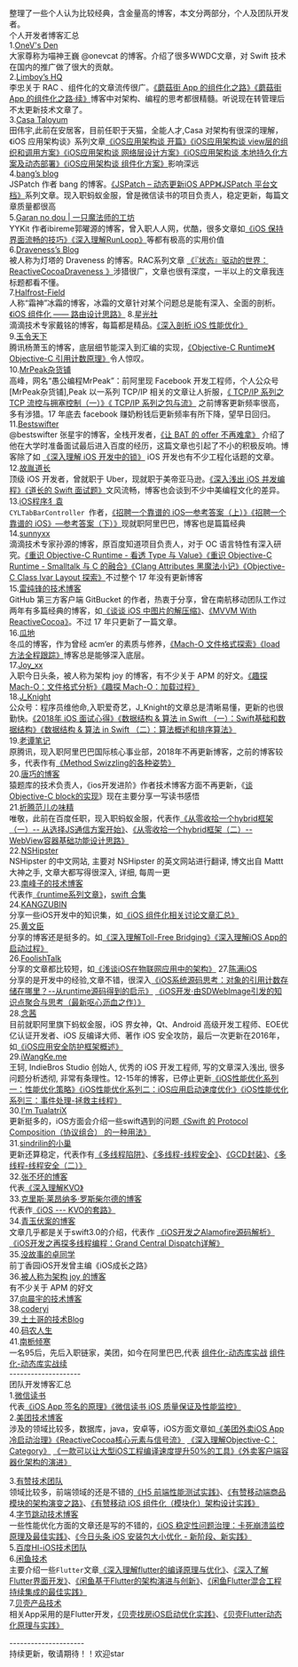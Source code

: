 整理了一些个人认为比较经典，含金量高的博客，本文分两部分，个人及团队开发者。<br>
个人开发者博客汇总<br>
1.[OneV's Den](https://onevcat.com/#blog)<br>
大家尊称为喵神王巍 @onevcat 的博客。介绍了很多WWDC文章，对 Swift 技术在国内的推广做了很大的贡献。<br>
2.[Limboy’s HQ](https://limboy.me/category/tech.html)<br>
李忠关于 RAC 、组件化的文章流传很广。[《蘑菇街 App 的组件化之路》](https://limboy.me/tech/2016/03/10/mgj-components.html)[《蘑菇街 App 的组件化之路·续》](https://limboy.me/tech/2016/03/14/mgj-components-continued.html)博客中对架构、编程的思考都很精髓。听说现在转管理后不太更新技术文章了。<br>
3.[Casa Taloyum](https://casatwy.com)<br>
田伟宇,此前在安居客，目前任职于天猫，全能人才,Casa 对架构有很深的理解，《iOS 应用架构谈》系列文章[《iOS应用架构谈 开篇》](https://casatwy.com/iosying-yong-jia-gou-tan-kai-pian.html)[《iOS应用架构谈 view层的组织和调用方案》](https://casatwy.com/iosying-yong-jia-gou-tan-viewceng-de-zu-zhi-he-diao-yong-fang-an.html)[《iOS应用架构谈 网络层设计方案》](https://casatwy.com/iosying-yong-jia-gou-tan-wang-luo-ceng-she-ji-fang-an.html )[《iOS应用架构谈 本地持久化方案及动态部署》](https://casatwy.com/iosying-yong-jia-gou-tan-ben-di-chi-jiu-hua-fang-an-ji-dong-tai-bu-shu.html)[《iOS应用架构谈 组件化方案》](https://casatwy.com/iOS-Modulization.html "Permalink to iOS应用架构谈 组件化方案")影响深远<br>
4.[bang’s blog](http://blog.cnbang.net)<br>
JSPatch 作者 bang 的博客。[《JSPatch – 动态更新iOS APP》](http://blog.cnbang.net/works/2767/)[《JSPatch 平台文档》](http://www.jspatch.com/Docs/intro)系列文章。现入职蚂蚁金服，曾是微信读书的项目负责人，稳定更新，每篇文章质量都很高<br>
5.[Garan no dou | 一只魔法师的工坊](https://blog.ibireme.com)<br>
YYKit 作者ibireme郭曜源的博客，曾入职人人网，优酷，很多文章如[《iOS 保持界面流畅的技巧》](https://blog.ibireme.com/2015/11/12/smooth_user_interfaces_for_ios/)[《深入理解RunLoop》](https://blog.ibireme.com/2015/05/18/runloop/)等都有极高的实用价值<br>
6.[Draveness’s Blog](https://draveness.me/index)<br>
被人称为灯塔的 Draveness 的博客。RAC系列文章
[《『状态』驱动的世界：ReactiveCocoaDraveness 》](https://draveness.me/racsignal)涉猎很广，文章也很有深度，一半以上的文章我连标题都看不懂。<br>
7.[Halfrost-Field](https://halfrost.com)<br>
人称“霜神”冰霜的博客，冰霜的文章针对某个问题总是能有深入、全面的剖析。[《iOS 组件化 —— 路由设计思路》](https://halfrost.com/ios_router/)
8.[星光社](https://ming1016.github.io)<br>
滴滴技术专家戴铭的博客，每篇都是精品。[《深入剖析 iOS 性能优化》](https://ming1016.github.io/2017/06/20/deeply-ios-performance-optimization/#more)<br>
9.[玉令天下](http://yulingtianxia.com)<br>
腾讯杨萧玉的博客，底层细节能深入到汇编的实现，[《Objective-C Runtime》](http://yulingtianxia.com/blog/2014/11/05/objective-c-runtime/)[《 Objective-C 引用计数原理》](http://yulingtianxia.com/blog/2014/11/05/objective-c-runtime/)令人惊叹。<br>
10.[MrPeak杂货铺](http://mrpeak.cn)<br>
高峰，网名“愚公编程MrPeak”：前阿里现 Facebook 开发工程师，个人公众号[MrPeak杂货铺],Peak 以一系列 TCP/IP 相关的文章让人折服，[《 TCP/IP 系列之 TCP 流控与拥塞控制（一）》](http://mrpeak.cn/blog/tcp-flow-control00/)[《 TCP/IP 系列之包与流》](http://mrpeak.cn/blog/tcp-packet-stream/)
之前博客更新频率很高，多有涉猎。17 年底去 facebook 赚奶粉钱后更新频率有所下降，望早日回归。<br>
11.[Bestswifter](https://juejin.im/user/57638ad8207703006b06e3ef/posts )<br>
@bestswifter 张星宇的博客，全栈开发者，[《让 BAT 的 offer 不再难拿》](https://github.com/bestswifter/blog/blob/master/articles/bat-offer.md) 介绍了他在大学时准备面试最后进入百度的经历，这篇文章也引起了不小的积极反响。博客除了如 [《深入理解 iOS 开发中的锁》](https://github.com/bestswifter/blog/blob/master/articles/ios-lock.md)  iOS 开发也有不少工程化话题的文章。<br>
12.[故胤道长](https://www.jianshu.com/u/8d5b91490ca5)<br>
顶级 iOS 开发者，曾就职于 Uber，现就职于美帝亚马逊。[《深入浅出 iOS 并发编程》](https://www.jianshu.com/p/39d6edb54d24)[《道长的 Swift 面试题》](https://www.jianshu.com/p/07c9c6464f83)文风流畅，博客也会谈到不少中美编程文化的差异。<br>
13.[iOS程序犭袁](https://www.jianshu.com/u/96a14318a4de)<br>
```CYLTabBarController ```作者，[《招聘一个靠谱的 iOS—参考答案（上）》](https://github.com/ChenYilong/iOSInterviewQuestions/blob/master/01《招聘一个靠谱的iOS》面试题参考答案/《招聘一个靠谱的iOS》面试题参考答案（上）.md)[《招聘一个靠谱的 iOS》—参考答案（下）》](https://github.com/ChenYilong/iOSInterviewQuestions/blob/master/01《招聘一个靠谱的iOS》面试题参考答案/《招聘一个靠谱的iOS》面试题参考答案（下）.md)现就职阿里巴巴，博客也是篇篇经典<br>
14.[sunnyxx](http://blog.sunnyxx.com)<br>
滴滴技术专家孙源的博客，原百度知道项目负责人，对于 OC 语言特性有深入研究。[《重识 Objective-C Runtime - 看透 Type 与 Value》](http://blog.sunnyxx.com/2016/08/13/reunderstanding-runtime-1/)[《重识 Objective-C Runtime - Smalltalk 与 C 的融合》](http://blog.sunnyxx.com/2016/08/13/reunderstanding-runtime-0/)[《Clang Attributes 黑魔法小记》](http://blog.sunnyxx.com/2016/05/14/clang-attributes/)[《Objective-C Class Ivar Layout 探索》](http://blog.sunnyxx.com/2015/09/13/class-ivar-layout/)不过整个 17 年没有更新博客<br>
15.[雷纯锋的技术博客](http://blog.leichunfeng.com/blog/archives/)<br>
GitHub 第三方客户端 GitBucket 的作者，热衷于分享，曾在南航移动团队工作过两年有多篇经典的博客，如[《谈谈 iOS 中图片的解压缩》](http://blog.leichunfeng.com/blog/2017/02/20/talking-about-the-decompression-of-the-image-in-ios/)、[《MVVM With ReactiveCocoa》](http://blog.leichunfeng.com/blog/2016/02/27/mvvm-with-reactivecocoa/)。不过 17 年只更新了一篇文章。<br>
16.[瓜地](https://www.desgard.com)<br>
冬瓜的博客，作为曾经 acm‘er 的素质与修养，[《Mach-O 文件格式探索》](https://www.desgard.com/iosre-1/)[《load 方法全程跟踪》](https://www.desgard.com/Load/)博客总是能够深入底层。<br>
17.[Joy_xx](https://juejin.im/user/5656f11760b28da566412f03/posts)<br>
入职今日头条，被人称为架构 joy 的博客，有不少关于 APM 的好文。[《趣探 Mach-O：文件格式分析》](https://juejin.im/post/5a0c5bcc6fb9a0451b0416f0)[《趣探 Mach-O：加载过程》](https://www.jianshu.com/p/8498cec10a41)<br>
18.[J_Knight](https://juejin.im/user/57f8ffda2e958a005581e3c0/posts)<br>
公众号：程序员维他命,入职爱奇艺，J_Knight的文章总是清晰易懂，更新的也很勤快。[《2018年 iOS 面试心得》](https://juejin.im/post/5b4cd5aae51d455b5d3efa2c)[《数据结构 & 算法 in Swift （一）：Swift基础和数据结构》](https://juejin.im/post/5a7096fa6fb9a01cb64f163b)[《数据结构 & 算法 in Swift （二）：算法概述和排序算法》](https://juejin.im/post/5a7b4101f265da4e7071b097)<br>
19.[老谭笔记]( http://www.tanhao.me/archives/)<br>
原腾讯，现入职阿里巴巴国际核心事业部，2018年不再更新博客，之前的博客较多，代表作有[《Method Swizzling的各种姿势》](http://www.tanhao.me/code/160723.html/)<br>
20.[唐巧的博客](http://blog.devtang.com/categories/iOS/)<br>
 猿题库的技术负责人，《ios开发进阶》作者技术博客方面不再更新，《[谈Objective-C block的实现](http://blog.devtang.com/2013/07/28/a-look-inside-blocks/ "谈Objective-C block的实现")》现在主要分享一写读书感悟<br>
21.[折腾范儿の味精](https://awhisper.github.io/categories/技术感悟/)<br>
唯敬，此前在百度任职，现入职蚂蚁金服，代表作[《从零收拾一个hybrid框架（一）-- 从选择JS通信方案开始》](https://awhisper.github.io/2018/01/02/hybrid-jscomunication/)、[《从零收拾一个hybrid框架（二）-- WebView容器基础功能设计思路》](https://awhisper.github.io/2018/03/06/hybrid-webcontainer/)<br>
22.[NSHipster](https://nshipster.cn)<br>
NSHipster 的中文网站, 主要对 NSHipster 的英文网站进行翻译, 博文出自 Mattt 大神之手, 文章大都写得很深入, 详细, 每周一更<br>
23.[南峰子的技术博客](https://southpeak.github.io)<br>
代表作[《runtime系列文章》](https://southpeak.github.io/categories/objectivec/)，[swift 合集](http://southpeak.github.io/categories/swift/)<br>
24.[KANGZUBIN](https://kangzubin.com)<br>
分享一些iOS开发中的知识集，如[《iOS 组件化相关讨论文章汇总》](https://kangzubin.com/ios-component-articles/)<br>
25.[黄文臣](https://blog.csdn.net/hello_hwc)<br>
分享的博客还是挺多的。如[《深入理解Toll-Free Bridging》](https://blog.csdn.net/Hello_Hwc/article/details/80094632)[《深入理解iOS App的启动过程》](https://blog.csdn.net/Hello_Hwc/article/details/78317863)<br>
26.[FoolishTalk](https://www.foolishtalk.org)<br>
分享的文章都比较短，如[《浅谈iOS在物联网应用中的架构》](https://www.foolishtalk.org/2018/01/16/浅谈iOS在物联网应用中的架构/)
27.[陈满iOS](https://www.jianshu.com/u/508ba9810059/)<br>
分享的是开发中的经验,文章不错，很深入[《iOS系统源码思考：对象的引用计数存储在哪里？--从runtime源码得到的启示》](https://www.jianshu.com/p/5ba70e1f67c5) [《iOS开发·由SDWebImage引发的知识点聚合与思考（最新呕心沥血之作）》](https://www.jianshu.com/p/dd438c681492)<br>
28.[念茜](https://nianxi.net)<br>
目前就职阿里旗下蚂蚁金服，iOS 界女神，Qt、Android 高级开发工程师、EOE优亿认证开发者、iOS 反编译大师、著作 iOS 安全攻防，最后一次更新在2016年，如[《iOS应用安全防护框架概述》](https://nianxi.net/ios/ios-security-overview.html)<br>
29.[iWangKe.me](http://www.iwangke.me/archives/)<br>
王轲, IndieBros Studio 创始人, 优秀的 iOS 开发工程师, 写的文章深入浅出, 很多问题分析透彻, 非常有条理性。12-15年的博客，已停止更新[《iOS性能优化系列一：性能优化策略》](http://www.iwangke.me/2012/08/20/ios-app-performance-strategy/)[《iOS性能优化系列二：iOS应用启动速度优化》](http://www.iwangke.me/2012/08/20/ios-app-launch-time-optimization/)[《iOS性能优化系列三：事件处理-拯救主线程》](http://www.iwangke.me/2012/08/20/rescue-the-main-thread-of-ios-app/)<br>
30.[I'm TualatriX](https://imtx.me)<br>
更新挺多的，iOS方面会介绍一些swift遇到的问题[《Swift 的 Protocol Composition（协议组合） 的一种用法》](https://imtx.me/archives/2686.html)<br>
31.[sindrilin的小巢](http://sindrilin.com/all.html)<br>
更新还算稳定，代表作有[《多线程陷阱》](http://sindrilin.com/note/2017/04/21/多线程陷阱.html)、[《多线程-线程安全》](http://sindrilin.com/2017/09/09/thread_safe.html)、[《GCD封装》](https://www.jianshu.com/p/0630c903e1db)、[《多线程-线程安全（二）》](http://sindrilin.com/2018/08/20/thread_safe_II.html)<br>
32.[张不坏的博客](https://zhangbuhuai.com/)<br>
代表[《深入理解KVO》](https://zhangbuhuai.com/post/understanding-kvo.html)<br>
33.[克里斯·莱昂纳多·罗斯柴尔德的博客](http://icetime.cc/)<br>
代表作[《iOS --- KVO的套路》](http://icetime.cc/2017/11/27/2017-11/iOS-KVO%E7%9A%84%E5%A5%97%E8%B7%AF/)<br>
34.[青玉伏案的博客](https://www.cnblogs.com/ludashi/category/597735.html)<br>
文章几乎都是关于swift3.0的介绍，代表作 [《iOS开发之Alamofire源码解析》](https://www.cnblogs.com/ludashi/p/5588044.html) [《iOS开发之再探多线程编程：Grand Central Dispatch详解》](https://www.cnblogs.com/ludashi/p/5336169.html)<br>
35.[没故事的卓同学](https://juejin.im/user/5624c86b60b2b199f7611227/shares)<br>
前丁香园iOS开发曾主编《iOS成长之路》<br>
36.[被人称为架构 joy 的博客](https://juejin.im/user/5656f11760b28da566412f03/posts)<br>
有不少关于 APM 的好文<br>
37.[向晨宇的技术博客](http://www.iosxxx.com/)<br>
38.[coderyi](http://coderyi.com/)<br>
39.[土土哥的技术Blog](http://tutuge.me/)<br>
40.[码农人生](http://msching.github.io/)<br>
41.[南栀倾寒](https://www.valiantcat.cn/index.php/Archives.html)<br>
一名95后，先后入职链家，美团，如今在阿里巴巴,代表
[组件化-动态库实战](https://www.jianshu.com/p/7f6a7e1b3235)
[组件化-动态库实战续](https://www.jianshu.com/p/d1b994a0c9c0)<br>
 --------------------<br>
团队开发博客汇总<br>
1.[微信读书](http://wereadteam.github.io/archives/)<br>
代表[《iOS App 签名的原理》](https://wereadteam.github.io/2017/03/13/Signature/)[《微信读书 iOS 质量保证及性能监控》](https://wereadteam.github.io/2016/12/12/Monitor/)<br>
2.[美团技术博客](https://tech.meituan.com)<br>
涉及的领域比较多，数据库，java，安卓等，iOS方面文章如[《美团外卖iOS App冷启动治理》](https://tech.meituan.com/waimai_ios_optimizing_startup.html)[《ReactiveCocoa核心元素与信号流》](https://tech.meituan.com/Reactive_Cocoa_Signal_Flow.html) [《深入理解Objective-C：Category》](https://tech.meituan.com/2015/03/03/diveintocategory.html) [《一款可以让大型iOS工程编译速度提升50%的工具》](https://tech.meituan.com/2021/02/25/cocoapods-hmap-prebuilt.html)[《外卖客户端容器化架构的演进》](https://tech.meituan.com/2020/09/30/waimai-mobile-architecture-evolution.html)<br>

3.[有赞技术团队](https://tech.youzan.com)<br>
领域比较多，前端领域的还是不错的[《H5 前端性能测试实践》](https://tech.youzan.com/h5performancetest/)、[《有赞移动端商品模块的架构演变之路》](https://tech.youzan.com/you-zan-yi-dong-wang-dian-shang-pin-sdkde-shi-jian/)、[《有赞移动 iOS 组件化（模块化）架构设计实践》](https://tech.youzan.com/you-zan-ioszu-jian-hua-jia-gou-she-ji-shi-jian/)<br>
4.[字节跳动技术博客](https://juejin.cn/user/1838039172387262)<br>
一些性能优化方面的文章还是写的不错的，[《iOS 稳定性问题治理：卡死崩溃监控原理及最佳实践》](https://juejin.cn/post/6937091641656721438)、[《今日头条 iOS 安装包大小优化 - 新阶段、新实践》](https://juejin.cn/post/6924107853141655565)<br>
5.[百度HI-iOS技术团队](http://baiduhidevios.github.io/)<br>
6.[闲鱼技术](https://juejin.cn/team/6932366495007801348/posts)<br>
主要介绍一些```Flutter```文章[《深入理解flutter的编译原理与优化》](https://juejin.cn/post/6844903620060643341)、[《深入了解Flutter界面开发》](https://mp.weixin.qq.com/s?__biz=MzU4MDUxOTI5NA==&mid=2247483734&idx=1&sn=c414c5255d4d55e724c41ee6b156b8b3&scene=21#wechat_redirect)、[《闲鱼基于Flutter的架构演进与创新》](https://juejin.cn/post/6844903874168356878)、[《闲鱼Flutter混合工程持续集成的最佳实践》](https://juejin.cn/post/6844903645943693320)<br>
7.[贝壳产品技术](https://wemp.app/accounts/effcd9b9-3318-4d97-9898-32bd8a352193?page=1)<br>
相关App采用的是Flutter开发，[《贝壳找房iOS启动优化实践》](https://wemp.app/posts/bf7f19f5-ae42-4904-ba96-75e1b96c9e65)、[《贝壳Flutter动态化原理与实践》](https://wemp.app/posts/7130b0fd-4974-4c0e-ab5d-cd35ea14858d)<br>


--------------------- <br>
持续更新，敬请期待！！欢迎star<br>

